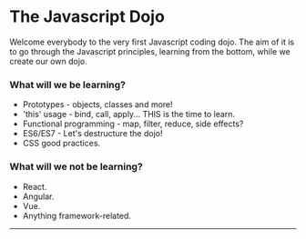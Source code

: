 # The Javascript Dojo

Welcome everybody to the very first Javascript coding dojo. The aim of it is to go through the Javascript principles, learning from the bottom, while we create our own dojo.

### What will we be learning?

- Prototypes - objects, classes and more!
- 'this' usage - bind, call, apply... THIS is the time to learn.
- Functional programming - map, filter, reduce, side effects?
- ES6/ES7 - Let's destructure the dojo!
- CSS good practices.

### What will we not be learning?

- React. 
- Angular. 
- Vue. 
- Anything framework-related.

---